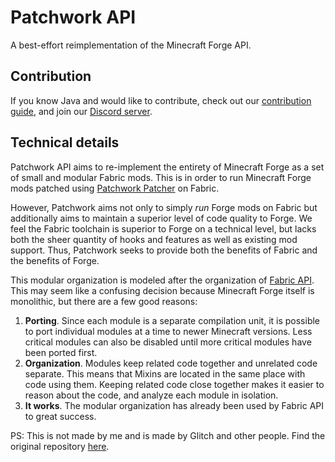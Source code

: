 # Patchwork API

A best-effort reimplementation of the Minecraft Forge API.

## Contribution
If you know Java and would like to contribute, check out our [contribution guide](CONTRIBUTING.md), and join our [Discord server](https://discord.gg/FuanXzfVJA).
## Technical details
Patchwork API aims to re-implement the entirety of Minecraft Forge as a set of small and modular Fabric mods. This is in order to run Minecraft Forge mods patched using [Patchwork Patcher](https://github.com/PatchworkMC/patchwork-patcher) on Fabric.

However, Patchwork aims not only to simply *run* Forge mods on Fabric but additionally aims to maintain a superior level of code quality to Forge. We feel the Fabric toolchain is superior to Forge on a technical level, but lacks both the sheer quantity of hooks and features as well as existing mod support. Thus, Patchwork seeks to provide both the benefits of Fabric and the benefits of Forge.

This modular organization is modeled after the organization of [Fabric API](https://github.com/FabricMC/fabric). This may seem like a confusing decision because Minecraft Forge itself is monolithic, but there are a few good reasons:

1. **Porting**. Since each module is a separate compilation unit, it is possible to port individual modules at a time to newer Minecraft versions. Less critical modules can also be disabled until more critical modules have been ported first.
2. **Organization**. Modules keep related code together and unrelated code separate. This means that Mixins are located in the same place with code using them. Keeping related code close together makes it easier to reason about the code, and analyze each module in isolation.
3. **It works**. The modular organization has already been used by Fabric API to great success.

PS: This is not made by me and is made by Glitch and other people. Find the original repository [here](https://github.com/patchworkmc/patchwork-api).

